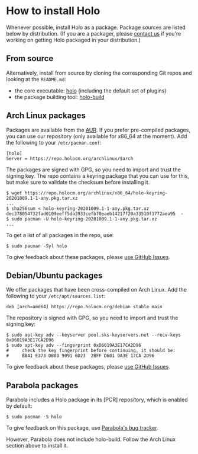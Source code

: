 # How to install Holo

Whenever possible, install Holo as a package. Package sources are listed below by distribution. (If you are a packager,
please [contact us](https://github.com/holocm/holo/issues/new) if you're working on getting Holo packaged in your
distribution.)

## From source

Alternatively, install from source by cloning the corresponding Git repos and looking at the `README.md`:

- the core executable: [holo](https://github.com/holocm/holo) (including the default set of plugins)
- the package building tool: [holo-build](https://github.com/holocm/holo-build)

## Arch Linux packages

Packages are available from the [AUR](https://aur.archlinux.org/packages/?K=holo&SeB=n). If you prefer pre-compiled
packages, you can use our repository (only available for x86\_64 at the moment). Add the following to your
`/etc/pacman.conf`:

```
[holo]
Server = https://repo.holocm.org/archlinux/$arch
```

The packages are signed with GPG, so you need to import and trust the signing key. The repo contains a keyring package
that you can use for this, but make sure to validate the checksum before installing it.

```
$ wget https://repo.holocm.org/archlinux/x86_64/holo-keyring-20201009.1-1-any.pkg.tar.xz
...
$ sha256sum < holo-keyring-20201009.1-1-any.pkg.tar.xz
dec378054732fad0109eeff5da3933cefb70eaeb14217f20a33510f3772aea95  -
$ sudo pacman -U holo-keyring-20201009.1-1-any.pkg.tar.xz
...
```

To get a list of all packages in the repo, use:

```
$ sudo pacman -Syl holo
```

To give feedback about these packages, please [use GitHub Issues](https://github.com/majewsky/holo-pacman-repo/issues/new).

## Debian/Ubuntu packages

We offer packages that have been cross-compiled on Arch Linux. Add the following to your `/etc/apt/sources.list`:

```
deb [arch=amd64] https://repo.holocm.org/debian stable main
```

The repository is signed with GPG, so you need to import and trust the signing key:

```
$ sudo apt-key adv --keyserver pool.sks-keyservers.net --recv-keys 0xD6019A3E17CA2D96
$ sudo apt-key adv --fingerprint 0xD6019A3E17CA2D96
#     check the key fingerprint before continuing, it should be:
#     BB41 E373 DB03 9091 6D23  2BFF D601 9A3E 17CA 2D96
```

To give feedback about these packages, please [use GitHub Issues](https://github.com/majewsky/holo-foreign-repo/issues/new).

## Parabola packages

Parabola includes a Holo package in its \[PCR\] repository, which is enabled by default:

```
$ sudo pacman -S holo
```

To give feedback on this package, use [Parabola's bug tracker](https://labs.parabola.nu/projects/issue-tracker/issues).

However, Parabola does not include holo-build. Follow the Arch Linux section above to install it.

